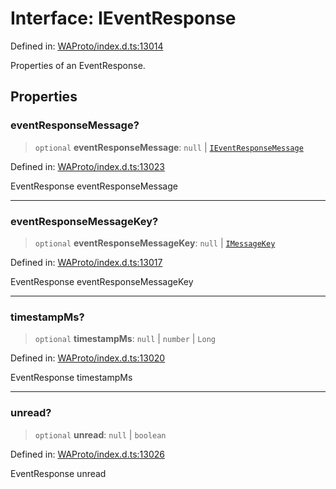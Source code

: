 # Interface: IEventResponse

Defined in: [WAProto/index.d.ts:13014](https://github.com/WhiskeySockets/Baileys/blob/2fdabb7f387029b680a2c5e056c7022c25b0f110/WAProto/index.d.ts#L13014)

Properties of an EventResponse.

## Properties

### eventResponseMessage?

> `optional` **eventResponseMessage**: `null` \| [`IEventResponseMessage`](../namespaces/Message/interfaces/IEventResponseMessage.md)

Defined in: [WAProto/index.d.ts:13023](https://github.com/WhiskeySockets/Baileys/blob/2fdabb7f387029b680a2c5e056c7022c25b0f110/WAProto/index.d.ts#L13023)

EventResponse eventResponseMessage

***

### eventResponseMessageKey?

> `optional` **eventResponseMessageKey**: `null` \| [`IMessageKey`](IMessageKey.md)

Defined in: [WAProto/index.d.ts:13017](https://github.com/WhiskeySockets/Baileys/blob/2fdabb7f387029b680a2c5e056c7022c25b0f110/WAProto/index.d.ts#L13017)

EventResponse eventResponseMessageKey

***

### timestampMs?

> `optional` **timestampMs**: `null` \| `number` \| `Long`

Defined in: [WAProto/index.d.ts:13020](https://github.com/WhiskeySockets/Baileys/blob/2fdabb7f387029b680a2c5e056c7022c25b0f110/WAProto/index.d.ts#L13020)

EventResponse timestampMs

***

### unread?

> `optional` **unread**: `null` \| `boolean`

Defined in: [WAProto/index.d.ts:13026](https://github.com/WhiskeySockets/Baileys/blob/2fdabb7f387029b680a2c5e056c7022c25b0f110/WAProto/index.d.ts#L13026)

EventResponse unread
